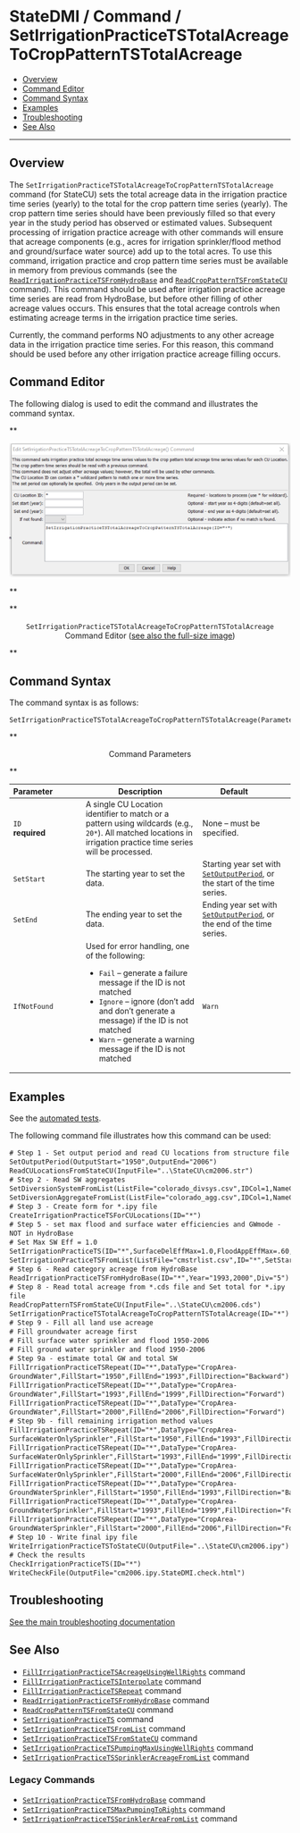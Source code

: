 # StateDMI / Command / SetIrrigationPracticeTSTotalAcreageToCropPatternTSTotalAcreage #

* [Overview](#overview)
* [Command Editor](#command-editor)
* [Command Syntax](#command-syntax)
* [Examples](#examples)
* [Troubleshooting](#troubleshooting)
* [See Also](#see-also)

-------------------------

## Overview ##

The `SetIrrigationPracticeTSTotalAcreageToCropPatternTSTotalAcreage` command (for StateCU)
sets the total acreage data in the irrigation practice time series
(yearly) to the total for the crop pattern time series (yearly).
The crop pattern time series should have been previously filled so that
every year in the study period has observed or estimated values.
Subsequent processing of irrigation practice acreage with other commands will ensure that acreage components
(e.g., acres for irrigation sprinkler/flood method and ground/surface water source) add up to the total acres.
To use this command, irrigation practice and crop pattern time series must be available in memory from previous commands (see the
[`ReadIrrigationPracticeTSFromHydroBase`](../ReadIrrigationPracticeTSFromHydroBase/ReadIrrigationPracticeTSFromHydroBase.md) and
[`ReadCropPatternTSFromStateCU`](../ReadCropPatternTSFromStateCU/ReadCropPatternTSFromStateCU.md) command).
This command should be used after irrigation practice acreage time series are read from HydroBase,
but before other filling of other acreage values occurs.
This ensures that the total acreage controls when estimating acreage terms in the irrigation practice time series.

Currently, the command performs NO adjustments to any other acreage data in the irrigation practice time series.
For this reason, this command should be used before any other irrigation practice acreage filling occurs.

## Command Editor ##

The following dialog is used to edit the command and illustrates the command syntax.

**<p style="text-align: center;">
![SetIrrigationPracticeTSTotalAcreageToCropPatternTSTotalAcreage command editor](SetIrrigationPracticeTSTotalAcreageToCropPatternTSTotalAcreage.png)
</p>**

**<p style="text-align: center;">
`SetIrrigationPracticeTSTotalAcreageToCropPatternTSTotalAcreage` Command Editor (<a href="../SetIrrigationPracticeTSTotalAcreageToCropPatternTSTotalAcreage.png">see also the full-size image</a>)
</p>**

## Command Syntax ##

The command syntax is as follows:

```text
SetIrrigationPracticeTSTotalAcreageToCropPatternTSTotalAcreage(Parameter="Value",...)
```
**<p style="text-align: center;">
Command Parameters
</p>**

| **Parameter**&nbsp;&nbsp;&nbsp;&nbsp;&nbsp;&nbsp;&nbsp;&nbsp;&nbsp;&nbsp;&nbsp;&nbsp; | **Description** | **Default**&nbsp;&nbsp;&nbsp;&nbsp;&nbsp;&nbsp;&nbsp;&nbsp;&nbsp;&nbsp; |
| --------------|-----------------|----------------- |
| `ID`<br>**required** | A single CU Location identifier to match or a pattern using wildcards (e.g., `20*`).  All matched locations in irrigation practice time series will be processed. | None – must be specified. |
| `SetStart` | The starting year to set the data. | Starting year set with [`SetOutputPeriod`](../SetOutputPeriod/SetOutputPeriod.md), or the start of the time series. |
| `SetEnd` | The ending year to set the data. | Ending year set with [`SetOutputPeriod`](../SetOutputPeriod/SetOutputPeriod.md), or the end of the time series. |
| `IfNotFound` | Used for error handling, one of the following:<ul><li>`Fail` – generate a failure message if the ID is not matched</li><li>`Ignore` – ignore (don’t add and don’t generate a message) if the ID is not matched</li><li>`Warn` – generate a warning message if the ID is not matched</li></ul> | `Warn` |

## Examples ##

See the [automated tests](https://github.com/OpenCDSS/cdss-app-statedmi-test/tree/master/test/regression/commands/SetIrrigationPracticeTSTotalAcreageToCropPatternTSTotalAcreage).

The following command file illustrates how this command can be used:

```
# Step 1 - Set output period and read CU locations from structure file
SetOutputPeriod(OutputStart="1950",OutputEnd="2006")
ReadCULocationsFromStateCU(InputFile="..\StateCU\cm2006.str")
# Step 2 - Read SW aggregates
SetDiversionSystemFromList(ListFile="colorado_divsys.csv",IDCol=1,NameCol=2,PartIDsCol=3,PartsListedHow=InRow)
SetDiversionAggregateFromList(ListFile="colorado_agg.csv",IDCol=1,NameCol=2,PartIDsCol=3,PartsListedHow=InRow)
# Step 3 - Create form for *.ipy file
CreateIrrigationPracticeTSForCULocations(ID="*")
# Step 5 - set max flood and surface water efficiencies and GWmode - NOT in HydroBase
# Set Max SW Eff = 1.0
SetIrrigationPracticeTS(ID="*",SurfaceDelEffMax=1.0,FloodAppEffMax=.60,SprinklerAppEffMax=.80,PumpingMax=0,GWMode=2)
SetIrrigationPracticeTSFromList(ListFile="cmstrlist.csv",ID="*",SetStart=1950,SetEnd=2006,IDCol="1",SurfaceDelEffMaxCol="7",FloodAppEffMaxCol="8",SprinklerAppEffMaxCol="9")
# Step 6 - Read category acreage from HydroBase
ReadIrrigationPracticeTSFromHydroBase(ID="*",Year="1993,2000",Div="5")
# Step 8 - Read total acreage from *.cds file and Set total for *.ipy file
ReadCropPatternTSFromStateCU(InputFile="..\StateCU\cm2006.cds")
SetIrrigationPracticeTSTotalAcreageToCropPatternTSTotalAcreage(ID="*")
# Step 9 - Fill all land use acreage
# Fill groundwater acreage first
# Fill surface water sprinkler and flood 1950-2006
# Fill ground water sprinkler and flood 1950-2006
# Step 9a - estimate total GW and total SW
FillIrrigationPracticeTSRepeat(ID="*",DataType="CropArea-GroundWater",FillStart="1950",FillEnd="1993",FillDirection="Backward")
FillIrrigationPracticeTSRepeat(ID="*",DataType="CropArea-GroundWater",FillStart="1993",FillEnd="1999",FillDirection="Forward")
FillIrrigationPracticeTSRepeat(ID="*",DataType="CropArea-GroundWater",FillStart="2000",FillEnd="2006",FillDirection="Forward")
# Step 9b - fill remaining irrigation method values
FillIrrigationPracticeTSRepeat(ID="*",DataType="CropArea-SurfaceWaterOnlySprinkler",FillStart="1950",FillEnd="1993",FillDirection="Backward")
FillIrrigationPracticeTSRepeat(ID="*",DataType="CropArea-SurfaceWaterOnlySprinkler",FillStart="1993",FillEnd="1999",FillDirection="Forward")
FillIrrigationPracticeTSRepeat(ID="*",DataType="CropArea-SurfaceWaterOnlySprinkler",FillStart="2000",FillEnd="2006",FillDirection="Forward")
FillIrrigationPracticeTSRepeat(ID="*",DataType="CropArea-GroundWaterSprinkler",FillStart="1950",FillEnd="1993",FillDirection="Backward")
FillIrrigationPracticeTSRepeat(ID="*",DataType="CropArea-GroundWaterSprinkler",FillStart="1993",FillEnd="1999",FillDirection="Forward")
FillIrrigationPracticeTSRepeat(ID="*",DataType="CropArea-GroundWaterSprinkler",FillStart="2000",FillEnd="2006",FillDirection="Forward")
# Step 10 - Write final ipy file
WriteIrrigationPracticeTSToStateCU(OutputFile="..\StateCU\cm2006.ipy")
# Check the results
CheckIrrigationPracticeTS(ID="*")
WriteCheckFile(OutputFile="cm2006.ipy.StateDMI.check.html")
```

## Troubleshooting ##

[See the main troubleshooting documentation](../../troubleshooting/troubleshooting.md)

## See Also ##

* [`FillIrrigationPracticeTSAcreageUsingWellRights`](../FillIrrigationPracticeTSAcreageUsingWellRights/FillIrrigationPracticeTSAcreageUsingWellRights.md) command
* [`FillIrrigationPracticeTSInterpolate`](../FillIrrigationPracticeTSInterpolate/FillIrrigationPracticeTSInterpolate.md) command
* [`FillIrrigationPracticeTSRepeat`](../FillIrrigationPracticeTSRepeat/FillIrrigationPracticeTSRepeat.md) command
* [`ReadIrrigationPracticeTSFromHydroBase`](../ReadIrrigationPracticeTSFromHydroBase/ReadIrrigationPracticeTSFromHydroBase.md) command
* [`ReadCropPatternTSFromStateCU`](../ReadCropPatternTSFromStateCU/ReadCropPatternTSFromStateCU.md) command
* [`SetIrrigationPracticeTS`](../SetIrrigationPracticeTS/SetIrrigationPracticeTS.md) command
* [`SetIrrigationPracticeTSFromList`](../SetIrrigationPracticeTSFromList/SetIrrigationPracticeTSFromList.md) command
* [`SetIrrigationPracticeTSFromStateCU`](../SetIrrigationPracticeTSFromStateCU/SetIrrigationPracticeTSFromStateCU.md) command
* [`SetIrrigationPracticeTSPumpingMaxUsingWellRights`](../SetIrrigationPracticeTSPumpingMaxUsingWellRights/SetIrrigationPracticeTSPumpingMaxUsingWellRights.md) command
* [`SetIrrigationPracticeTSSprinklerAcreageFromList`](../SetIrrigationPracticeTSSprinklerAcreageFromList/SetIrrigationPracticeTSSprinklerAcreageFromList.md) command

### Legacy Commands ###

* [`SetIrrigationPracticeTSFromHydroBase`](../SetIrrigationPracticeTSFromHydroBase/SetIrrigationPracticeTSFromHydroBase.md) command
* [`SetIrrigationPracticeTSMaxPumpingToRights`](../SetIrrigationPracticeTSMaxPumpingToRights/SetIrrigationPracticeTSMaxPumpingToRights.md) command
* [`SetIrrigationPracticeTSSprinklerAreaFromList`](../SetIrrigationPracticeTSSprinklerAreaFromList/SetIrrigationPracticeTSSprinklerAreaFromList.md) command
